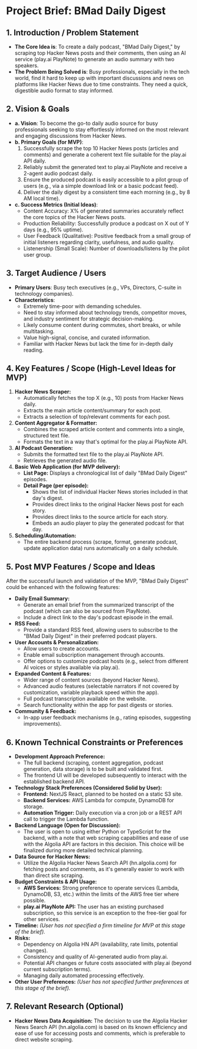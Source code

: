 # Project Brief: BMad Daily Digest

## 1. Introduction / Problem Statement

- **The Core Idea is**: To create a daily podcast, "BMad Daily Digest," by scraping top Hacker News posts and their comments, then using an AI service (play.ai PlayNote) to generate an audio summary with two speakers.
- **The Problem Being Solved is**: Busy professionals, especially in the tech world, find it hard to keep up with important discussions and news on platforms like Hacker News due to time constraints. They need a quick, digestible audio format to stay informed.

## 2. Vision & Goals

- **a. Vision**: To become the go-to daily audio source for busy professionals seeking to stay effortlessly informed on the most relevant and engaging discussions from Hacker News.
- **b. Primary Goals (for MVP)**:
  1.  Successfully scrape the top 10 Hacker News posts (articles and comments) and generate a coherent text file suitable for the play.ai API daily.
  2.  Reliably submit the generated text to play.ai PlayNote and receive a 2-agent audio podcast daily.
  3.  Ensure the produced podcast is easily accessible to a pilot group of users (e.g., via a simple download link or a basic podcast feed).
  4.  Deliver the daily digest by a consistent time each morning (e.g., by 8 AM local time).
- **c. Success Metrics (Initial Ideas)**:
  - Content Accuracy: X% of generated summaries accurately reflect the core topics of the Hacker News posts.
  - Production Reliability: Successfully produce a podcast on X out of Y days (e.g., 95% uptime).
  - User Feedback (Qualitative): Positive feedback from a small group of initial listeners regarding clarity, usefulness, and audio quality.
  - Listenership (Small Scale): Number of downloads/listens by the pilot user group.

## 3. Target Audience / Users

- **Primary Users**: Busy tech executives (e.g., VPs, Directors, C-suite in technology companies).
- **Characteristics**:
  - Extremely time-poor with demanding schedules.
  - Need to stay informed about technology trends, competitor moves, and industry sentiment for strategic decision-making.
  - Likely consume content during commutes, short breaks, or while multitasking.
  - Value high-signal, concise, and curated information.
  - Familiar with Hacker News but lack the time for in-depth daily reading.

## 4. Key Features / Scope (High-Level Ideas for MVP)

1.  **Hacker News Scraper:**
    - Automatically fetches the top X (e.g., 10) posts from Hacker News daily.
    - Extracts the main article content/summary for each post.
    - Extracts a selection of top/relevant comments for each post.
2.  **Content Aggregator & Formatter:**
    - Combines the scraped article content and comments into a single, structured text file.
    - Formats the text in a way that's optimal for the play.ai PlayNote API.
3.  **AI Podcast Generation:**
    - Submits the formatted text file to the play.ai PlayNote API.
    - Retrieves the generated audio file.
4.  **Basic Web Application (for MVP delivery):**
    - **List Page:** Displays a chronological list of daily "BMad Daily Digest" episodes.
    - **Detail Page (per episode):**
      - Shows the list of individual Hacker News stories included in that day's digest.
      - Provides direct links to the original Hacker News post for each story.
      - Provides direct links to the source article for each story.
      - Embeds an audio player to play the generated podcast for that day.
5.  **Scheduling/Automation:**
    - The entire backend process (scrape, format, generate podcast, update application data) runs automatically on a daily schedule.

## 5. Post MVP Features / Scope and Ideas

After the successful launch and validation of the MVP, "BMad Daily Digest" could be enhanced with the following features:

- **Daily Email Summary:**
  - Generate an email brief from the summarized transcript of the podcast (which can also be sourced from PlayNote).
  - Include a direct link to the day's podcast episode in the email.
- **RSS Feed:**
  - Provide a standard RSS feed, allowing users to subscribe to the "BMad Daily Digest" in their preferred podcast players.
- **User Accounts & Personalization:**
  - Allow users to create accounts.
  - Enable email subscription management through accounts.
  - Offer options to customize podcast hosts (e.g., select from different AI voices or styles available via play.ai).
- **Expanded Content & Features:**
  - Wider range of content sources (beyond Hacker News).
  - Advanced audio features (selectable narrators if not covered by customization, variable playback speed within the app).
  - Full podcast transcription available on the website.
  - Search functionality within the app for past digests or stories.
- **Community & Feedback:**
  - In-app user feedback mechanisms (e.g., rating episodes, suggesting improvements).

## 6. Known Technical Constraints or Preferences

- **Development Approach Preference:**
  - The full backend (scraping, content aggregation, podcast generation, data storage) is to be built and validated first.
  - The frontend UI will be developed subsequently to interact with the established backend API.
- **Technology Stack Preferences (Considered Solid by User):**
  - **Frontend:** NextJS React, planned to be hosted on a static S3 site.
  - **Backend Services:** AWS Lambda for compute, DynamoDB for storage.
  - **Automation Trigger:** Daily execution via a cron job or a REST API call to trigger the Lambda function.
- **Backend Language (Open for Discussion):**
  - The user is open to using either Python or TypeScript for the backend, with a note that web scraping capabilities and ease of use with the Algolia API are factors in this decision. This choice will be finalized during more detailed technical planning.
- **Data Source for Hacker News:**
  - Utilize the Algolia Hacker News Search API (hn.algolia.com) for fetching posts and comments, as it's generally easier to work with than direct site scraping.
- **Budget Constraints & API Usage:**
  - **AWS Services:** Strong preference to operate services (Lambda, DynamoDB, S3, etc.) within the limits of the AWS free tier where possible.
  - **play.ai PlayNote API:** The user has an existing purchased subscription, so this service is an exception to the free-tier goal for other services.
- **Timeline:** _(User has not specified a firm timeline for MVP at this stage of the brief)._
- **Risks:**
  - Dependency on Algolia HN API (availability, rate limits, potential changes).
  - Consistency and quality of AI-generated audio from play.ai.
  - Potential API changes or future costs associated with play.ai (beyond current subscription terms).
  - Managing daily automated processing effectively.
- **Other User Preferences:** _(User has not specified further preferences at this stage of the brief)._

## 7. Relevant Research (Optional)

- **Hacker News Data Acquisition:** The decision to use the Algolia Hacker News Search API (hn.algolia.com) is based on its known efficiency and ease of use for accessing posts and comments, which is preferable to direct website scraping.
